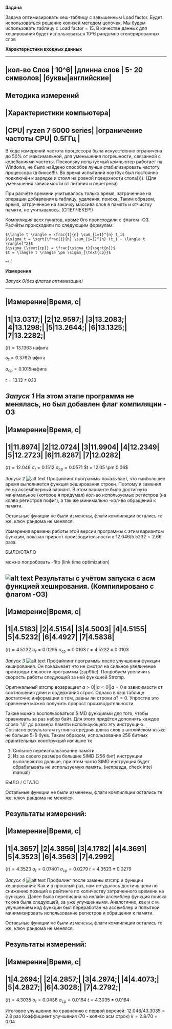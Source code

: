 **Задача**

Задача оптимизировать хеш-таблицу с завышенным Load factor. Будет использоваться решение колизей методом цепочек. Мы будем использовать таблицу с Load factor  = 15. В качестве данных для хеширования будет использоваться 10^6 рандомно сгенерированных слов 

**Характеристики входных данных**

------------------
|кол-во Слов | 10^6|
|длинна слов | 5- 20 символов|
|буквы|английские|
-----------------

**Методика измерений**
---------------------------
|Характеристики компьютера|
---------------------------
|CPU| ryzen 7 5000 series|
|ограничение частоты CPU| 0.5ГГц |
----------------------------------

В ходе измерений частота процессора была искусственно ограничена до 50% от максимальной, для уменьшения погрешности, связанной с колебаниями частоты. Поскольку испытуемый компьютер работает на Windows, не было найдено способов лучше стабилизировать частоту процессора (в биосе!!!). Во время испытаний ноутбук был постоянно подключён к зарядке и стоял на ровной поверхности стола)))). (Для уменьшения зависимости от питания и перегрева) 

При расчёте времени учитывалось только время, затраченное на операции добавления в таблицу, удаления, поиска. Таким образом, время, затраченное на закачку массива слов в память и отчистку памяти, не учитывалось. (СПЕЛЧЕКЕР!)

Компиляция всех пунктов, кроме 0го происходили с флагом -O3.
Расчёты происходили по следующим формулам:

    $\langle t \rangle = \frac{1}{n} \sum_{i=1}^{n} t_i$
    $\sigma_t = \sqrt{\frac{1}{n} \sum_{i=1}^{n} (t_i - \langle t \rangle)^2}$
    $\sigma_{\text{cp}} = \frac{\sigma_t}{\sqrt{n}}$
    $t = \langle t \rangle \pm \sigma_{\text{cp}}$

    =((

**Измерения**

*Запуск 0(без флагов оптимизации)*

---------------------
 |Измерение|Время, c|
---------------------
|1|13.0317;|
|2|12.9597;|
|3|13.2083;|
|4|13.1298;|
|5|13.2644;|
|6|13.1325;|
|7|13.2282;|
----------

$\langle t \rangle = 13.1363$ нафига

$\sigma_t = 0.3762$нафига

$\sigma_{\text{cp}} = 0.1015$нафига

$t = 13.13 \pm 0.10$

*Запуск 1*
На этом этапе программа не менялась, но был добавлен флаг компиляции -O3
---------------------
 |Измерение|Время, c|
---------------------
|1|11.8974|
|2|12.0724|
|3|11.9904|
|4|12.2349|
|5|12.2723|
|6|11.8287|
|7|12.0282|
----------

$\langle t \rangle = 12.046$
$\sigma_t = 0.1512$
$\sigma_{\text{cp}} = 0.0571$
\$t = 12.05 \pm 0.06$

*Запуск 2*
![alt text](image.png)
Профайлинг программы показывает, что наибольшее время выполняется функция хеширования строки. Поэтому я заменил её на ассемблерный вариант. В этом варианте было достигнуто минимальное (которое я придумал) кол-во используемых регистров (на колво регистров пофиг), а так же минимально -кол-во обращений к памяти.

Остальные функции не были изменены, флаги компиляции остались те же, ключ рандома не менялся. 

Измерения времени работы этой версии программы с этим вариантом функции, показал прирост производительности в $12.046/5.5232 = 2.66$ раза.

БЫЛО/СТАЛО

можно попробовать -flto (link time optimization)

![alt text](image-1.png)
Результаты с учётом запуска с асм функцией хеширования. (Компилировано с флагом -O3)
---------------------
 |Измерение|Время, c|
---------------------
|1|4.5183|
|2|4.5154|
|3|4.5003|
|4|4.5155|
|5|4.5232|
|6|4.4927|
|7|4.5838|
-----------
$\langle t \rangle = 4.5232$
$\sigma_t = 0.0295$
$\sigma_{\text{cp}} = 0.0103$
$t = 4.5232 \pm 0.0103$

*Запуск 3*
![alt text](image-2.png)
Профайлинг программы после улучшения функции хеширования. Он показывает что не смотря на сильное увеличение производительности программы (zap9tie). Попробуем увеличить скорость работы следующей за ней функцией Strcmp.

Оригинальный strcmp возвращает  $a > 0 || a < 0 || a = 0$ в зависимости от соотношения длин и содержания строк. Однако в хэш таблице достаточно информации о том, равны ли строки $a ?= 0$. Упростив это сравнение можно получить прирост производительности.

Также можно воспользоваться SIMD функциями для того, чтобы сравнивать за раз набор байт.
Для этого придётся дополнять каждое слово '\0' до размера памяти использующего эту инструкцию.
Согласно результатам гуглинга средняя длина слов в английском языке не больше 5-6 букв. Таким образом, использование 256 битных сранительных конструкций излишне тк 
1. Сильное переиспользование памяти
2. Из за своего размера большие SIMD (256 бит) инструкции выполняются дольше, при этом часто SIMD инструкция будет обрабатывать не используемую память. (неправда, check intel manual)

БЫЛО / СТАЛО

Остальные функции не были изменены, флаги компиляции остались те же, ключ рандома не менялся.

Результаты измерений:
---------------------
 |Измерение|Время, c|
---------------------
|1|4.3657|
|2|4.3856|
|3|4.1782|
|4|4.3691|
|5|4.3523|
|6|4.3563|
|7|4.2992|
-----------

$\langle t \rangle = 4.3523$
$\sigma_t = 0.07401$
$\sigma_{\text{cp}} = 0.0279$
$t = 4.3523 \pm 0.0279$

*Запуск 4*
![alt text](image-3.png)
Профалинг после замены strcmp и функции хеширования:
Как и в прошлый раз, нам не удалось достичь цели по снижению позиций в рейтинге по количеству затраченного времени на функцию.
Далее была переписана на инлайн ассемблер функция поиска тк она была следующей, за уже улучшенными.
Аналогично, как и с м улучшением код функции был переработан на ассемблер и попыткой минимизировать использование регистров и обращения к памяти. 

Остальные функции не были изменены, флаги компиляции остались те же, ключ рандома не менялся.

Результаты измерений:
---------------------
 |Измерение|Время, c|
---------------------
|1|4.2694;|
|2|4.2857;|
|3|4.2974;|
|4|4.4073;|
|5|4.2827;|
|6|4.3028;|
|7|4.2792;|
-----------

$\langle t \rangle = 4.3035$
$\sigma_t = 0.0436$
$\sigma_{\text{cp}} = 0.0164$
$t = 4.3035 \pm 0.0164$


Итоговое улучшение по сравнению с первой версией: $12.046/43.3035 = 2.8$ раз Коэффициент улучшения (70 - кол-во асм строк) $k = 2.8/70 = 0.04$